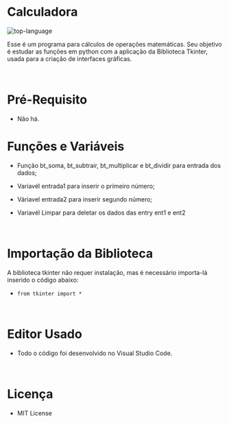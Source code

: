 <h1 align="left">Calculadora</h1>

<p align="left" display="inline-block">

<img src="https://img.shields.io/badge/Python-000000?style=for-the-badge&logo=python&logoColor=green" alt="top-language"/>  

  </p>
</p>

<p>Esse é um programa para cálculos de operações matemáticas. Seu objetivo é estudar as funções em python com a aplicação da Biblioteca Tkinter, usada para a criação de interfaces gráficas.</p><br>

<h1 align="left">Pré-Requisito</h1>

- Não há.

<h1 align ="left">Funções e Variáveis</h1>

- Função bt_soma, bt_subtrair, bt_multiplicar e bt_dividir para entrada dos dados; <br>

- Variavél entrada1 para inserir o primeiro número;<br>

- Váriavel entrada2 para inserir segundo número; <br>

- Variavél Limpar para deletar os dados das entry ent1 e ent2<br>

<br>


<h1 align="left">Importação da Biblioteca</h1> 

A biblioteca tkinter não requer instalação, mas é necessário importa-lá inserido o código abaixo: 

- <code>from tkinter import *</code>

<br>


<h1 align="left">Editor Usado</h1>

- Todo o código foi desenvolvido no Visual Studio Code.

<br>


<h1 align="left">Licença</h1>

- MIT License













